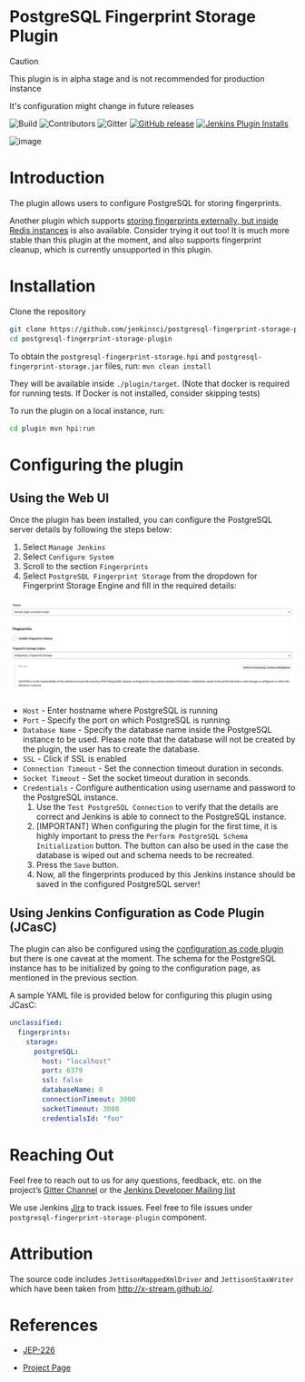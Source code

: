 # PostgreSQL Fingerprint Storage Plugin

> [!CAUTION]
> This plugin is in alpha stage and is not recommended for production instance
>
> It's configuration might change in future releases

![Build](https://ci.jenkins.io/job/Plugins/job/postgresql-fingerprint-storage-plugin/job/main/badge/icon)
![Contributors](https://img.shields.io/github/contributors/jenkinsci/postgresql-fingerprint-storage-plugin.svg?color=blue)
![Gitter](https://badges.gitter.im/jenkinsci/external-fingerprint-storage.svg)
[![GitHub release](https://img.shields.io/github/release/jenkinsci/postgresql-fingerprint-storage-plugin.svg?label=changelog)](https://github.com/jenkinsci/postgresql-fingerprint-storage-plugin/releases/latest)
[![Jenkins Plugin Installs](https://img.shields.io/jenkins/plugin/i/postgresql-fingerprint-storage.svg?color=blue)](https://plugins.jenkins.io/postgresql-fingerprint-storage)

![image](docs/images/logo.png)

# Introduction

The plugin allows users to configure PostgreSQL for storing
fingerprints.

Another plugin which supports [storing fingerprints externally, but
inside Redis
instances](https://github.com/jenkinsci/redis-fingerprint-storage-plugin/)
is also available. Consider trying it out too! It is much more stable
than this plugin at the moment, and also supports fingerprint cleanup,
which is currently unsupported in this plugin.

# Installation

Clone the repository

```bash
git clone https://github.com/jenkinsci/postgresql-fingerprint-storage-plugin
cd postgresql-fingerprint-storage-plugin
```

To obtain the `postgresql-fingerprint-storage.hpi` and
`postgresql-fingerprint-storage.jar` files, run: `mvn clean install`

They will be available inside `./plugin/target`. (Note that docker is
required for running tests. If Docker is not installed, consider
skipping tests)

To run the plugin on a local instance, run:

```bash
cd plugin mvn hpi:run
```

# Configuring the plugin

## Using the Web UI

Once the plugin has been installed, you can configure the PostgreSQL
server details by following the steps below:

1.  Select `Manage Jenkins`
2.  Select `Configure System`
3.  Scroll to the section `Fingerprints`
4.  Select `PostgreSQL Fingerprint Storage` from the dropdown for
    Fingerprint Storage Engine and fill in the required details:

![image](docs/images/config_page.png)

- `Host` - Enter hostname where PostgreSQL is running
- `Port` - Specify the port on which PostgreSQL is running
- `Database Name` - Specify the database name inside the PostgreSQL
  instance to be used. Please note that the database will not be created
  by the plugin, the user has to create the database.
- `SSL` - Click if SSL is enabled
- `Connection Timeout` - Set the connection timeout duration in seconds.
- `Socket Timeout` - Set the socket timeout duration in seconds.
- `Credentials` - Configure authentication using username and password
  to the PostgreSQL instance.
  1.  Use the `Test PostgreSQL Connection` to verify that the details
      are correct and Jenkins is able to connect to the PostgreSQL
      instance.
  2.  \[IMPORTANT\] When configuring the plugin for the first time, it
      is highly important to press the
      `Perform PostgreSQL Schema Initialization` button. The button can
      also be used in the case the database is wiped out and schema
      needs to be recreated.
  3.  Press the `Save` button.
  4.  Now, all the fingerprints produced by this Jenkins instance should
      be saved in the configured PostgreSQL server!

## Using Jenkins Configuration as Code Plugin (JCasC)

The plugin can also be configured using the [configuration as code
plugin](https://github.com/jenkinsci/configuration-as-code-plugin) but
there is one caveat at the moment. The schema for the PostgreSQL
instance has to be initialized by going to the configuration page, as
mentioned in the previous section.

A sample YAML file is provided below for configuring this plugin using
JCasC:

```yaml
unclassified:
  fingerprints:
    storage:
      postgreSQL:
        host: "localhost"
        port: 6379
        ssl: false
        databaseName: 0
        connectionTimeout: 3000
        socketTimeout: 3000
        credentialsId: "foo"
```

# Reaching Out

Feel free to reach out to us for any questions, feedback, etc. on the
project’s [Gitter
Channel](https://gitter.im/jenkinsci/external-fingerprint-storage) or
the [Jenkins Developer Mailing
list](mailto:jenkinsci-dev@googlegroups.com)

We use Jenkins [Jira](https://issues.jenkins-ci.org/) to track issues.
Feel free to file issues under `postgresql-fingerprint-storage-plugin`
component.

# Attribution

The source code includes `JettisonMappedXmlDriver` and
`JettisonStaxWriter` which have been taken from
<http://x-stream.github.io/>.

# References

- [JEP-226](https://github.com/jenkinsci/jep/tree/master/jep/226)

- [Project
  Page](https://www.jenkins.io/projects/gsoc/2020/projects/external-fingerprint-storage/)
